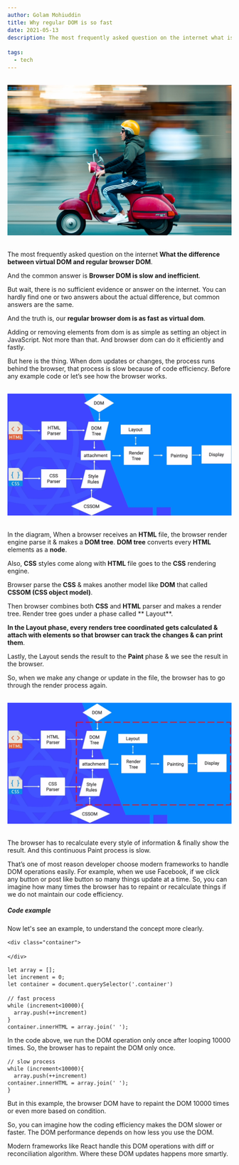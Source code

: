 ```yaml
---
author: Golam Mohiuddin
title: Why regular DOM is so fast
date: 2021-05-13
description: The most frequently asked question on the internet what is virtual dom or the difference between virtual dom and browser dom. And the common answer is browser dom is slow and inefficient.

tags:
  - tech
---
```


<!--more-->
<br/>
<img src="/static/img/regualr-dom.jpg" alt="prevent-distractions" raw=true>
<br/><br/>

The most frequently asked question on the internet **What the difference between virtual DOM and regular browser DOM**.

And the common answer is **Browser DOM is slow and inefficient**.

But wait, there is no sufficient evidence or answer on the internet. You can hardly find one or two answers about the actual difference, but common answers are the same.

And the truth is, our **regular browser dom is as fast as virtual dom**.

Adding or removing elements from dom is as simple as setting an object in JavaScript. Not more than that. And browser dom can do it efficiently and fastly.

But here is the thing. When dom updates or changes, the process runs behind the browser, that process is slow because of code efficiency.
Before any example code or let’s see how the browser works.

<br/>
<img src="/static/img/regula-dom-2.png" alt="prevent-distractions" raw=true>
<br/><br/>

In the diagram, When a browser receives an **HTML** file, the browser render engine parse it & makes a **DOM tree**. **DOM tree** converts every **HTML** elements as a **node**.

Also, **CSS** styles come along with **HTML** file goes to the **CSS** rendering engine.

Browser parse the **CSS** & makes another model like **DOM** that called **CSSOM (CSS object model)**.

Then browser combines both **CSS** and **HTML** parser and makes a render tree. Render tree goes under a phase called ** Layout**.

**In the Layout phase, every renders tree coordinated gets calculated & attach with elements so that browser can track the changes & can print them**.

Lastly, the Layout sends the result to the **Paint** phase & we see the result in the browser.

So, when we make any change or update in the file, the browser has to go through the render process again.

<br/>
<img src="/static/img/regular-dom-3.png" alt="prevent-distractions" raw=true>
<br/><br/>

The browser has to recalculate every style of information & finally show the result. And this continuous Paint process is slow.

That’s one of most reason developer choose modern frameworks to handle DOM operations easily.
For example, when we use Facebook, if we click any button or post like button so many things update at a time. So, you can imagine how many times the browser has to repaint or recalculate things if we do not maintain our code efficiency.

##### Code example

Now let's see an example, to understand the concept more clearly.

```
<div class="container">

</div>
```

```
let array = [];
let increment = 0;
let container = document.querySelector('.container')

// fast process
while (increment<10000){
  array.push(++increment)
}
container.innerHTML = array.join(' ');

```

In the code above, we run the DOM operation only once after looping 10000 times. So, the browser has to repaint the DOM only once.

```
// slow process
while (increment<10000){
  array.push(++increment)
container.innerHTML = array.join(' ');
}
```

But in this example, the browser DOM have to repaint the DOM 10000 times or even more based on condition.

So, you can imagine how the coding efficiency makes the DOM slower or faster. The DOM performance depends on how less you use the DOM.

Modern frameworks like React handle this DOM operations with diff or reconciliation algorithm. Where these DOM updates happens more smartly.

